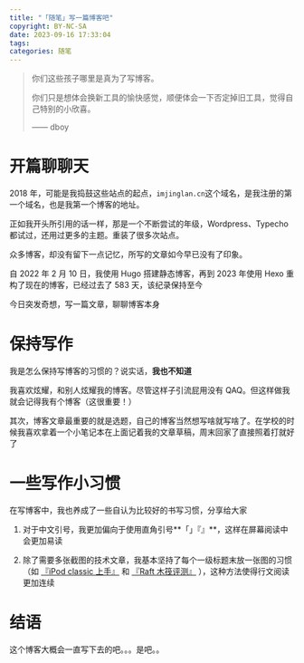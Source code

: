 ```yaml
---
title: "「随笔」写一篇博客吧"
copyright: BY-NC-SA
date: 2023-09-16 17:33:04
tags:
categories: 随笔
---
```


> 你们这些孩子哪里是真为了写博客。
>
> 你们只是想体会换新工具的愉快感觉，顺便体会一下否定掉旧工具，觉得自己特别的小欣喜。
>
> —— dboy

# 开篇聊聊天

2018 年，可能是我捣鼓这些站点的起点，`imjinglan.cn`这个域名，是我注册的第一个域名，也是我第一个博客的地址。

正如我开头所引用的话一样，那是一个不断尝试的年级，Wordpress、Typecho 都试过，还用过更多的主题。重装了很多次站点。

众多博客，却没有留下一点记忆，所写的文章如今早已没有了印象。

自 2022 年 2 月 10 日，我使用 Hugo 搭建静态博客，再到 2023 年使用 Hexo 重构了现在的博客，已经过去了 583 天，该纪录保持至今

今日突发奇想，写一篇文章，聊聊博客本身

# 保持写作

我是怎么保持写博客的习惯的？说实话，**我也不知道**

我喜欢炫耀，和别人炫耀我的博客。尽管这样子引流屁用没有 QAQ。但这样做我就会记得我有个博客（这很重要！）

其次，博客文章最重要的就是选题，自己的博客当然想写啥就写啥了。在学校的时候我喜欢拿着一个小笔记本在上面记着我的文章草稿，周末回家了直接照着打就好了

# 一些写作小习惯

在写博客中，我也养成了一些自认为比较好的书写习惯，分享给大家

1. 对于中文引号，我更加偏向于使用直角引号**「」『』**，这样在屏幕阅读中会更加易读

2. 除了需要多张截图的技术文章，我基本坚持了每个一级标题末放一张图的习惯（如 [『iPod classic 上手』](/2023/ipod-classic-review) 和 [『Raft 木筏评测』](/2023/YGR-Raft) ），这种方法使得行文阅读更加连续

# 结语

这个博客大概会一直写下去的吧。。。是吧。。

